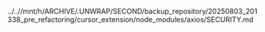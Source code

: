 ../..//mnt/h/ARCHIVE/.UNWRAP/SECOND/backup_repository/20250803_201338_pre_refactoring/cursor_extension/node_modules/axios/SECURITY.md